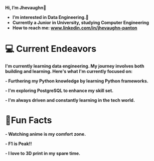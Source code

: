 <b>Hi, I’m Jhevaughn👋<b>
 
- I’m interested in Data Engineering.👀 
- Currently a Junior in University, studying Computer Engineering
- How to reach me: www.linkedin.com/in/jhevaughn-panton
  
<h1> <b>💻 Current Endeavors </b></h1>
<p> I'm currently learning data engineering. My journey involves both building and learning. Here's what I'm currently focused on: </p>
<p> - Furthering my Python knowledge by learning Python frameworks. </p>
<p> - I'm exploring PostgreSQL to enhance my skill set.</p>
<p> - I'm always driven and constantly learning in the tech world. </p>

<h1> <b>🌟Fun Facts</b></h1> 
<p> - Watching anime is my comfort zone. </p>
<p> - F1 is Peak!! <p>
<p>- I love to 3D print in my spare time. </p>

<!---
jhevtech/jhevtech is a ✨ special ✨ repository because its `README.md` (this file) appears on your GitHub profile.
You can click the Preview link to take a look at your changes.
--->
